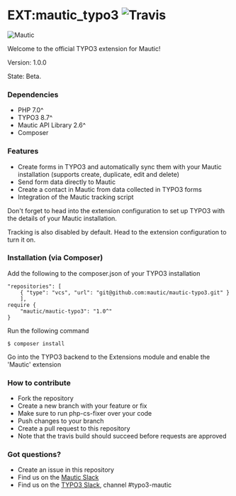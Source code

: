 EXT:mautic_typo3 ![Travis](https://travis-ci.org/mautic/mautic-typo3.svg?branch=master "Travis build")
===========
![Mautic](http://i.imgur.com/g56p37X.jpg "Mautic Open Source Marketing Automation together with the CMS power of TYPO3")

Welcome to the official TYPO3 extension for Mautic!

Version: 1.0.0

State: Beta.

### Dependencies
* PHP 7.0^
* TYPO3 8.7^
* Mautic API Library 2.6^
* Composer

### Features
* Create forms in TYPO3 and automatically sync them with your Mautic installation (supports create, duplicate, edit and delete)
* Send form data directly to Mautic
* Create a contact in Mautic from data collected in TYPO3 forms
* Integration of the Mautic tracking script

Don't forget to head into the extension configuration to set up TYPO3 with the details of your Mautic installation.

Tracking is also disabled by default. Head to the extension configuration to turn it on.

### Installation (via Composer)
Add the following to the composer.json of your TYPO3 installation
```
"repositories": [
    { "type": "vcs", "url": "git@github.com:mautic/mautic-typo3.git" }
	],
require {
    "mautic/mautic-typo3": "1.0^"
}
```

Run the following command

    $ composer install
    
Go into the TYPO3 backend to the Extensions module and enable the 'Mautic' extension

### How to contribute
* Fork the repository
* Create a new branch with your feature or fix
* Make sure to run php-cs-fixer over your code
* Push changes to your branch
* Create a pull request to this repository
* Note that the travis build should succeed before requests are approved

### Got questions?
* Create an issue in this repository
* Find us on the [Mautic Slack](https://mautic.slack.com)
* Find us on the [TYPO3 Slack](https://typo3.slack.com), channel #typo3-mautic